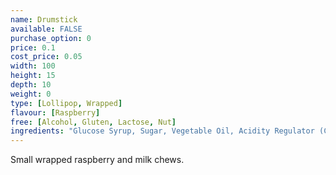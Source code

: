 ```yaml
---
name: Drumstick
available: FALSE
purchase_option: 0
price: 0.1
cost_price: 0.05
width: 100
height: 15
depth: 10
weight: 0
type: [Lollipop, Wrapped]
flavour: [Raspberry]
free: [Alcohol, Gluten, Lactose, Nut]
ingredients: "Glucose Syrup, Sugar, Vegetable Oil, Acidity Regulator (Citric Acid), Gelatine, Emulsifier (Glycerol Mono Stearate), Flavouring, Natural Colour"
---
```

Small wrapped raspberry and milk chews.